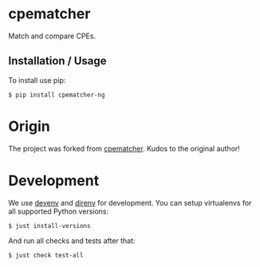 # cpematcher

Match and compare CPEs.

## Installation / Usage

To install use pip:

    $ pip install cpematcher-ng

# Origin

The project was forked from [cpematcher](https://github.com/alertot/cpematcher). Kudos to the original author!

# Development

We use [devenv](https://devenv.sh) and [direnv]() for development.
You can setup virtualenvs for all supported Python versions:

```shell
$ just install-versions
```

And run all checks and tests after that:

```shell
$ just check test-all
```

